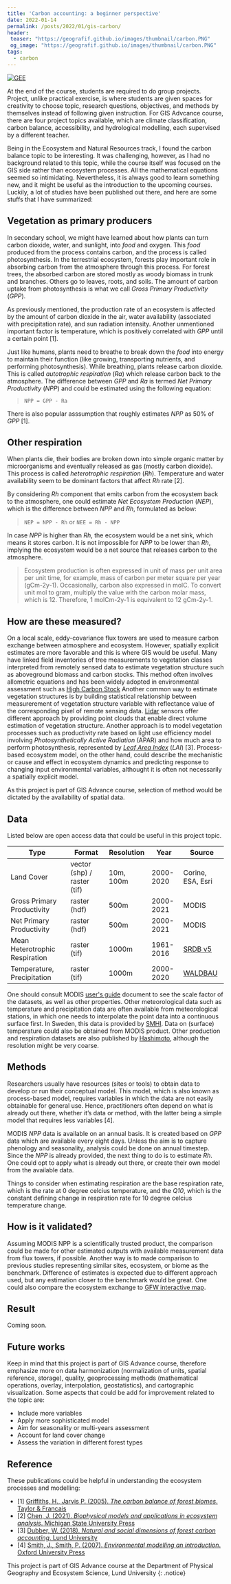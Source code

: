 ```yaml
---
title: 'Carbon accounting: a beginner perspective'
date: 2022-01-14
permalink: /posts/2022/01/gis-carbon/
header:
 teaser: "https://geografif.github.io/images/thumbnail/carbon.PNG"
 og_image: "https://geografif.github.io/images/thumbnail/carbon.PNG"
tags:
  - carbon
---
```

[![GEE](https://img.shields.io/badge/-GEE-5077B5?style=flat&logo=data%3Aimage%2Fpng%3Bbase64%2CiVBORw0KGgoAAAANSUhEUgAAADIAAAAvCAYAAAChd5n0AAAL2UlEQVR42sVZBXAby7b0%2F4%2BZmZmZmfEyMzNTmNnMzMwkmUlgWWa%2BzGGqMKPOed1T3pTjF8dypHvfVHVG2lizp6cPzW5IoKO0tHRddXV1Snl5%2Bccu5Pe5ubnvxG%2BjsE58yP9iFBcX%2F6qoqKg1Pz%2F%2FdEFBgWJ%2BbrZkXC7XO%2FPy8noLCwsFs2Duwbr%2FeFMIwODPg0AmbqplZWWanZ1tAFU0JyenfDZr4e9jampqzqxRUlJigPUrsf633xAC8fHx78DiC4B9FRUVCpewDCBIQqEIlbnMT0V%2FAoOnXQcqH8ffhGdmZn44mCr8FDd9trKykoZqVlaWuelU0DC4yFa6jB%2BxMYi4ONc6BNdR3g9ktoDcv4NCBIt6LRc4H0iQxuHGdvxmJUiXYu4A%2BmC4G3M15jAgny7kz3pQn5%2FXDw0NvS0gEqr6f1hoE2MCsz835y4aAxhDNJjfOfM7r0%2BjxHTKcD6BTflIoIIwKGMpMxd%2Bk8F4ocJV3NCAiWA3P4GdOcT48EeRtLQ0TU5ONkhNTeV3ATQlJeXMNQTxjGvBBRn0PszfDFa8U5Xl51MlC4ZlZqRqaXGeOtoa5ZmxIdm0%2FlXZtnWzbN%2B%2B3bd582Z5%2BeWXpb%2B%2FX%2Brr6wXrGVIZGRnTrUk3pBqFQU2%2FWPS92JkNLH5Tb1iQkwEChdLQ6vF19L3ic4%2FukMGX9sv6HcfklE%2FPOQ4cOCAjIyOCTGfUmrom1KcauxFPnwt6LcENSicXwdycLM3PzdDV8eXyaEyX3BbaJ5cucus%2F57QDbXrJ%2FA69bW2XRJU%2BI2Ov7JFzETpy%2BIggIwqVmeRuTBCcB96Iin4xFj9uFbC8XNaSLL1%2FjV3%2BNself32yQ%2F89r12vWOzUq5e6DK5a4tLLFjr0H0%2B16b%2Fntuuy7BF5ZfOB%2FyL04osvSkNDA93tLDLMdLi2MGgkIPHHEey7WfAMCSgRn5SuNy%2Btl5vX9snclEFZkDbkeyimV65d5jKG%2FwuGXzmFFK%2BTWFHrq2eR2blzp3g8HnU4HIKNEosM7kll6GK%2FCFagFyLQJyp6FrJPqiaVdkvv8%2Fvk6PFTKhPjtE90%2B%2B6j4hjaJqvyxoTq%2FP3JtjOErgF47S%2BPt%2BqijGHZc%2BC4IXTixAnxer3S3d2t7e3tJCKWKhMFdkxV%2Fz9Ql%2FrR5J4oBZmmt39Q1I%2BxftshSax%2B3hD6B2KGZCyQ4J2hXn11y0GzFgPf7XZrb2%2Bv2mw2QYo2rsZ7TrRGtwWqRulEm8B6wC5XdJbj9a0HjUJ0rUsWOPQauB%2BBuKFK8tyGA7Jz63pxOp3a1dWlPT09VF9Qd6iGFfjPXzAJVNWvwk%2BPAoYIF96wYYPoBQ7XyHa5dY3HqEFVSOZiZLbrV3q1o%2FtZ31CfxxChKs3NzRIZGSnp6en0BgY%2BY%2BWfM53yvg7kwOAG7IALGILhI5j3WNWcC1ZVVYmKaCCDcbGuYFz%2B9mSrXr7IachchvmfTzVLToVDxoe61es1qvCeEh4ebmbaAXsOAbRrCHDjWgPKQSHGL0niW7i4kd0tPltNnoFFgkhKSoIfDxsWDPCN2w%2FJjj1Hxee7MGL2ro3CDHYRFLluhVv%2F8kSr%2FviuWk0o6JCxQa%2BODfdrY12thIWGalRUFIumQBHLNtpp7DUHuuzsfTwXrPanh8rISNc9u3ZIpXsT3UOuWORgqhWm3OSaF2T4xd1yepaknn19n9yBgGeq%2FtecVvnRXTb9%2Fh02fTi8WWqbPJJV0iyhYZEaFRlJMkoyjJmpvR1dLwSpboV1MpuOBPN6TWWJ5Dc%2BL39%2BvE0vxU5eucSkUgRvB33eGPMgSFV3bpADh0%2FOxtV0Ufqw%2FOzeevnZPTb9%2BX12%2FR7I%2FORuu%2Fz8XpusCI2T2JhIjYwEJsjQ8ClkJAT%2FLJ%2BBCKRDgcorkhtWuOXyRUyf5wYD929wEQZ0SftrcvCIf4SgpMxL8vi%2BcXO1UpVfgMzP77XrD%2B%2Bq07krkyQ%2BJoKKkIyBSc0kM1si%2BWhHYpIL5PLFTrmKRs8A%2BD4Jsc9Sm2ejnGTneJ4hvtM6Ptwn0blt8sdH6uTbt9bqt4Cf31cva6LSJDY63BAxiDSENAVkqMysicSlFgjaDL%2BIWLh0gtCD0b3iHt0%2BbQChzReXy6mjg6jsDo%2BuTmuT%2B9Y1SX51p%2BDeEhZmEbFgyLAckIz%2FRNjlJqXnI7idiAuz40idDgUxvwjR5VgM0Y%2FJ6Mtnd8EiojiPm6puakiPV0cGvIbU8EAP3YgpeCoRiwzPNEwAhsjKGWMERLKyc%2FTaJa2IEbfeHe6VW9d6hISsQGfgz0SIf3cROuSVuWMy%2FupeQ2jfrq3S1eli7TBELPT3dWtvt0fj4uIlIsLEyHRkWBp87KUW%2B%2FNgISszXZclt8sLGw%2FqsROnkZlOyMub9gvrwYqcUbluudsfUlSR5xWo6tSnkvolJs8hja1u6evp0qF%2Br8FAn1dbHF5Zm2KHGtOTsIjExsYqz%2BOfhqG9aNTM0ZKHfYIHKKttByghd2paP9%2B596g0922RlbmjJrvRlQjGyVQXvG55p16KtP3922v027fW6O8erJNrFjXIXWua5G7gxqWN8ov7G%2FWaJ3IkMTb8jMF4SMi4IOhyBqwj0dHRL4VwQJH3g9A8GB4HhTLhZvkIojLgaetoyxNcSUmxnjp1Smcau%2FcfE9fINokue1bujegW44LmjNKBdsRlPv8M6ZV1g6n2p%2FfY9Qd32vR7t9v0O7fZ9Ks31SIN23VFaILETaTeuLg47vxrMTExFficD2QkJCTEgczixMTET4ecb9TV1b0bZHaRjKUK222dxWDqfX3bYekY3iGJleNy%2B6oW%2BcujdvnV%2FXYUPZv%2BEARYzQnWEFyXm1a0SlxmtcRGGTW441SDClz482AQiUGzaOVrwmQZnup4IPKLzPEjsnPbBnlmdEC6vR51ujxS1%2ByW4lqXZJU7JbXE4UsrcSDdOqWhzSP9vV7JSk%2B2shVdibMz0Pcfn4O7HQMsF2PTJp2dnabdfuaZZ2T9%2BvXCWrB79y45sG%2BP7t29U7Zs3iQ8iw8ODpq%2F5VmDx1nT2XZ3aV%2BPCWoGN9KsgY6h8x0b6WdsSmhoqKUGPYFu9cfAn%2F3m5C1nl0k1LDI8xfFoyvxPI4kuj0vtjQ6tqe8Qh8MpvV638oyBugB0G6MHiT5gEgnWDH6ua%2B0WHKolMuJMgLO3Ihl7sJ5pvR1nlaeZyaaS4bmBhGhIWFa70O9%2FDf%2B%2FaE693L6ySZ6IapGVqW0Sm98hmWVwnyqnFNW4fEROhVPYti9JbpPrlrXJLQuKZO26cI2OijREEMwM8v2Ijc8E83HQt5DddlguNkFGQM4H14H%2F9%2Bt965rlm7fUmoxkteTfNZmolhmJmYnXce6wCcFA%2F8atdfrNW%2B16w5wsiUFwx0QbEorspMhGR%2BFSl4YEe0CNQtQYi4h1ciSkvblOEgud8q3b6vUn99SZdvwX5wC7Wv7%2FD%2B5u0B%2FdXa8XPVYmi9ckmnoRPanQoVrTtbzB5mA9yN499RBmPVSLi4uVpORkuEeB%2FPHBKpwv6mBog%2F5wCn6K679%2FsEaueapI5q1KNnXCatMtWIrAtY4i7f4o2I9L0879ENvq03I0HmTio0M1Aq02d%2FnRZelyz%2BJsuWNBru%2FuRdnyML4vXJMkYRHRkgAFEkDAqDANkHZJqCOYb3C%2Fybe3k09m0xDiLkpUZIRyp2ls4hRw9604mAFW6uWavwvWqzfr2RbhDxn6N40JFFSFhFy4%2F1sCIrF8%2BfL%2Fh3FbkbH8JoJ4YtxYL3kmgzvMbETj%2FCLCWMF8Er8J%2FNUbXMpmt9tp5IxEWGugYBR%2BcxF281Gosw6GRKAehMGYOQjey%2FB5EQn5QYQbQjIBP%2Fu1uuPPAjYaiXiZlgSfM7Fj9mdN1IcGKjYNAbonFWQa9gI%2FDGrmQg90GQiNM3uhI7aqPEEC7JH8fgUAEl%2BEOix4ZxHgd9QlElkP1e4IeaMGbvI2qPIkDN5FQiRAl6utrSWhyNmsBaOf5GYwDhgzVADkDoPEGp6R%2FFslcHf7FBRIBKG9mA8iLhqbmpreMctlSKYIsbMfcXMALpSH%2BWsXYs9%2FAN4bPR7jOHPdAAAAAElFTkSuQmCC)](#)

At the end of the course, students are required to do group projects. Project, unlike practical exercise, is where students are given spaces for creativity to choose topic, research questions, objectives, and methods by themselves instead of following given instruction. For GIS Advcance course, there are four project topics available, which are climate classification, carbon balance, accessibility, and hydrological modelling, each supervised by a different teacher.

Being in the Ecosystem and Natural Resources track, I found the carbon balance topic to be interesting. It was challenging, however, as I had no background related to this topic, while the course itself was focused on the GIS side rather than ecosystem processes. All the mathematical equations seemed so intimidating. Nevertheless, it is always good to learn something new, and it might be useful as the introduction to the upcoming courses. Luckily, a lot of studies have been published out there, and here are some stuffs that I have summarized:

## Vegetation as primary producers
In secondary school, we might have learned about how plants can turn carbon dioxide, water, and sunlight, into *food* and oxygen. This *food* produced from the process contains carbon, and the process is called photosynthesis. In the terrestrial ecosystem, forests play important role in absorbing carbon from the atmosphere through this process. For forest trees, the absorbed carbon are stored mostly as woody biomass in trunk and branches. Others go to leaves, roots, and soils. The amount of carbon uptake from photosynthesis is what we call *Gross Primary Productivity* (*GPP*).

As previously mentioned, the production rate of an ecosystem is affected by the amount of carbon dioxide in the air, water availability (associated with precipitation rate), and sun radiation intensity. Another unmentioned important factor is temperature, which is positively correlated with *GPP* until a certain point [1].

Just like humans, plants need to breathe to break down the *food* into energy to maintain their function (like growing, transporting nutrients, and performing photosynthesis). While breathing, plants release carbon dioxide. This is called *autotrophic respiration* (*Ra*) which release carbon back to the atmosphere. The difference between *GPP* and *Ra* is termed *Net Primary Productivity* (*NPP*) and could be estimated using the following equation:

> `NPP = GPP - Ra`

There is also popular asssumption that roughly estimates *NPP* as 50% of *GPP* [1].

## Other respiration
When plants die, their bodies are broken down into simple organic matter by microorganisms and eventually released as gas (mostly carbon dioxide). This process is called *heterotrophic respiration* (*Rh*). Temperature and water availability seem to be dominant factors that affect *Rh* rate [2].

By considering *Rh* component that emits carbon from the ecosystem back to the atmosphere, one could estimate *Net Ecosystem Production* (*NEP*), which is the difference between *NPP* and *Rh*, formulated as below:

> `NEP = NPP - Rh` or `NEE = Rh - NPP`

In case *NPP* is higher than *Rh*, the ecosystem would be a net sink, which means it stores carbon. It is not impossible for *NPP* to be lower than *Rh*, implying the ecosystem would be a net source that releases carbon to the atmosphere.

> Ecosystem production is often expressed in unit of mass per unit area per unit time, for example, mass of carbon per meter square per year (gCm-2y-1). Occasionally, carbon also expressed in molC. To convert unit mol to gram, multiply the value with the carbon molar mass, which is 12. Therefore, 1 molCm-2y-1 is equivalent to 12 gCm-2y-1.

## How are these measured?
On a local scale, eddy-covariance flux towers are used to measure carbon exchange between atmosphere and ecosystem. However, spatially explicit estimates are more favorable and this is where GIS would be useful. Many have linked field inventories of tree measurements to vegetation classes interpreted from remotely sensed data to estimate vegetation structure such as aboveground biomass and carbon stocks. This method often involves allometric equations and has been widely adopted in environmental assessment such as [High Carbon Stock](https://highcarbonstock.org/the-hcs-approach-toolkit/) Another common way to estimate vegetation structures is by building statistical relationship between measurerement of vegetation structure variable with reflectance value of the corresponding pixel of remote sensing data. [Lidar](https://twitter.com/m_mokros/status/1433088795352645635) sensors offer different approach by providing point clouds that enable direct volume estimation of vegetation structure. Another approach is to model vegetation processes such as productivity rate based on light use efficiency model involving *Photosynthetically Active Radiation* (APAR) and how much area to perform photosynthesis, represented by [*Leaf Area Index*](https://twitter.com/BzGEO/status/1391830675070795781) (*LAI*) [3]. Process-based ecosystem model, on the other hand, could describe the mechanistic or cause and effect in ecosystem dynamics and predicting response to changing input environmental variables, althought it is often not necessarily a spatially explicit model.

As this project is part of GIS Advance course, selection of method would be dictated by the availability of spatial data.

## Data
Listed below are open access data that could be useful in this project topic.

| Type                           | Format                      | Resolution | Year      | Source
| ------------------------------ | --------------------------- | ---------- | --------- | ------------------------------------------------------------------ |
| Land Cover                     | vector (shp) / raster (tif) | 10m, 100m  | 2000-2020 | Corine, ESA, Esri                                                  |
| Gross Primary Productivity     | raster (hdf)                | 500m       | 2000-2021 | MODIS                                                              |
| Net Primary Productivity       | raster (hdf)                | 500m       | 2000-2021 | MODIS                                                              |
| Mean Heterotrophic Respiration | raster (tif)                | 1000m      | 1961-2016 | [SRDB v5](https://daac.ornl.gov/SOILS/guides/SRDB_V5.html)         |
| Temperature, Precipitation     | raster (tif)                | 1000m      | 2000-2020 | [WALDBAU](https://boku.ac.at/en/wabo/waldbau/wir-ueber-uns/daten) |

One should consult MODIS [user's guide](https://lpdaac.usgs.gov/documents/495/MOD17_User_Guide_V6.pdf) document to see the scale factor of the datasets, as well as other properties. Other meteorological data such as temperature and precipitation data are often available from meteorological stations, in which one needs to interpolate the point data into a continuous surface first. In Sweden, this data is provided by [SMHI](https://www.smhi.se/). Data on (surface) temperature could also be obtained from MODIS product. Other production and respiration datasets are also published by [Hashimoto](http://cse.ffpri.affrc.go.jp/shojih/data/index.html), although the resolution might be very coarse.

## Methods
Researchers usually have resources (sites or tools) to obtain data to develop or run their conceptual model. This model, which is also known as process-based model, requires variables in which the data are not easily obtainable for general use. Hence, practitioners often depend on what is already out there, whether it’s data or method, with the latter being a simple model that requires less variables [4].

MODIS *NPP* data is available on an annual basis. It is created based on *GPP* data which are available every eight days. Unless the aim is to capture phenology and seasonality, analysis could be done on annual timestep. Since the *NPP* is already provided, the next thing to do is to estimate *Rh*. One could opt to apply what is already out there, or create their own model from the available data.

Things to consider when estimating respiration are the base respiration rate, which is the rate at 0 degree celcius temperature, and the *Q10*, which is the constant defining change in respiration rate for 10 degree celcius temperature change.

## How is it validated?
Assuming MODIS NPP is a scientifically trusted product, the comparison could be made for other estimated outputs with available measurement data from flux towers, if possible. Another way is to made comparison to previous studies representing similar sites, ecosystem, or biome as the benchmark. Difference of estimates is expected due to different approach used, but any estimation closer to the benchmark would be great. One could also compare the ecosystem exchange to [GFW interactive map](https://www.globalforestwatch.org/map/?map=eyJjZW50ZXIiOnsibGF0Ijo1NS43OTYyODI2MzIyMTQ4MjYsImxuZyI6MTMuMzM3NTg1NDQ5MjE3NTUxfSwiem9vbSI6Ny45OTk5OTk5OTk5OTk5OTksImRhdGFzZXRzIjpbeyJkYXRhc2V0IjoibmV0LWNhcmJvbi1mbHV4LXRlc3QiLCJvcGFjaXR5IjoxLCJ2aXNpYmlsaXR5Ijp0cnVlLCJsYXllcnMiOlsibmV0LWNhcmJvbi1mbHV4LTIwMDEtMjAyMCB0ZXN0Il19LHsiZGF0YXNldCI6InBvbGl0aWNhbC1ib3VuZGFyaWVzIiwibGF5ZXJzIjpbImRpc3B1dGVkLXBvbGl0aWNhbC1ib3VuZGFyaWVzIiwicG9saXRpY2FsLWJvdW5kYXJpZXMiXSwib3BhY2l0eSI6MSwidmlzaWJpbGl0eSI6dHJ1ZX1dfQ%3D%3D&mapMenu=eyJkYXRhc2V0Q2F0ZWdvcnkiOiJjbGltYXRlIn0%3D&mapPrompts=eyJvcGVuIjp0cnVlLCJzdGVwc0tleSI6InN1YnNjcmliZVRvQXJlYSJ9).

## Result
Coming soon.

## Future works
Keep in mind that this project is part of GIS Advance course, therefore emphasize more on data harmonization (normalization of units, spatial reference, storage), quality, geoprocessing methods (mathematical operations, overlay, interpolation, geostatistics), and cartographic visualization. Some aspects that could be add for improvement related to the topic are:
* Include more variables
* Apply more sophisticated model
* Aim for seasonality or multi-years assessment
* Account for land cover change
* Assess the variation in different forest types


## Reference
These publications could be helpful in understanding the ecosystem processes and modelling:
* [1] [Griffiths, H., Jarvis P. (2005). *The carbon balance of forest biomes*. Taylor & Francais](https://www.routledge.com/The-Carbon-Balance-of-Forest-Biomes-Vol-57/Griffith-Jarvis/p/book/9781859962145)
* [2] [Chen, J. (2021). *Biophysical models and applications in ecosystem analysis*. Michigan State University Press](https://msupress.org/9781611863932/biophysical-models-and-applications-in-ecosystem-analysis/)
* [3] [Dubber, W. (2018). *Natural and social dimensions of forest carbon accounting*. Lund University](https://portal.research.lu.se/en/publications/natural-and-social-dimensions-of-forest-carbon-accounting)
* [4] [Smith, J., Smith, P. (2007). *Environmental modelling an introduction*. Oxford University Press](https://fdslive.oup.com/www.oup.com/academic/pdf/13/9780199272068_chapter1.pdf)

This project is part of GIS Advance course at the Department of Physical Geography and Ecosystem Science, Lund University
{: .notice}
